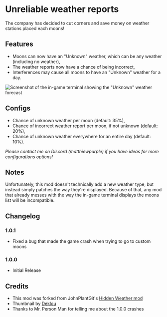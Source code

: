 # Unreliable weather reports
The company has decided to cut corners and save money on weather stations placed each moons!
## Features
-  Moons can now have an "Unknown" weather, which can be any weather (including no weather),
- The weather reports now have a chance of being incorrect,
- Interferences may cause all moons to have an "Unknown" weather for a day.

![Screenshot of the in-game terminal showing the "Unknown" weather forecast](https://i.imgur.com/mgllWTx.png)
## Configs
- Chance of unknown weather per moon (default: 35%),
- Chance of incorrect weather report per moon, if not unknown (default: 20%),
- Chance of unknown weather everywhere for an entire day (default: 10%).

*Please contact me on Discord (matthiewpurple) if you have ideas for more configurations options!*
## Notes
Unfortunately, this mod doesn't technically add a new weather type, but instead simply patches the way they're displayed. Because of that, any mod that already messes with the way the in-game terminal displays the moons list will be incompatible.
## Changelog
### 1.0.1
- Fixed a bug that made the game crash when trying to go to custom moons
### 1.0.0
- Initial Release
## Credits
- This mod was forked from JohnPlantGit's [Hidden Weather mod](https://thunderstore.io/c/lethal-company/p/UnofficialJhonPlant/HiddenWeather/)
- Thumbnail by [Deklou](https://www.youtube.com/channel/UCVuEI6LhImhJTCVwrfoIFCg)
- Thanks to Mr. Person Man for telling me about the 1.0.0 crashes